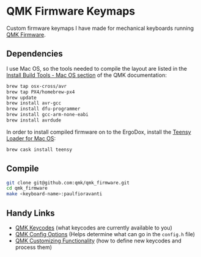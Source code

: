 # QMK Firmware Keymaps

Custom firmware keymaps I have made for mechanical keyboards running
[QMK Firmware][].

## Dependencies

I use Mac OS, so the tools needed to compile the layout are listed in the
[Install Build Tools - Mac OS section][] of the QMK documentation:

```sh
brew tap osx-cross/avr
brew tap PX4/homebrew-px4
brew update
brew install avr-gcc
brew install dfu-programmer
brew install gcc-arm-none-eabi
brew install avrdude
```

In order to install compiled firmware on to the ErgoDox, install the
[Teensy Loader for Mac OS][]:

```sh
brew cask install teensy
```

## Compile

```sh
git clone git@github.com:qmk/qmk_firmware.git
cd qmk_firmware
make <keyboard-name>:paulfioravanti
```

## Handy Links

- [QMK Keycodes][] (what keycodes are currently available to you)
- [QMK Config Options][] (Helps determine what can go in the `config.h` file)
- [QMK Customizing Functionality][]
  (how to define new keycodes and process them)

[Install Build Tools - Mac OS section]: https://docs.qmk.fm/install-build-tools#macos
[QMK Config Options]: https://docs.qmk.fm/#/config_options
[QMK Customizing Functionality]: https://docs.qmk.fm/#/custom_quantum_functions
[QMK Firmware]: https://qmk.fm/
[QMK Keycodes]: https://docs.qmk.fm/#/keycodes
[Teensy Loader for Mac OS]: https://pjrc.com/teensy/loader_mac.html
